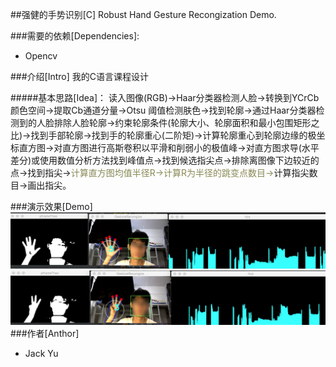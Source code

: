 ##强健的手势识别[C] Robust Hand Gesture Recongization Demo.

###需要的依赖[Dependencies]:
+ Opencv

###介绍[Intro]
	我的C语言课程设计
	
#####基本思路[Idea]：
读入图像(RGB)->Haar分类器检测人脸->转换到YCrCb颜色空间->提取Cb通道分量->Otsu 阈值检测肤色->找到轮廓->通过Haar分类器检测到的人脸排除人脸轮廓->约束轮廓条件(轮廓大小、轮廓面积和最小包围矩形之比)->找到手部轮廓->找到手的轮廓重心(二阶矩)->计算轮廓重心到轮廓边缘的极坐标直方图->对直方图进行高斯卷积以平滑和削弱小的极值峰->对直方图求导(水平差分)或使用数值分析方法找到峰值点->找到候选指尖点->排除离图像下边较近的点->找到指尖-><font color=#888855 >计算直方图均值半径R->计算R为半径的跳变点数目-></font>计算指尖数目->画出指尖。

###演示效果[Demo]
![5](./temp/images/03A8DC4B-F9C4-4318-92BB-14B241ACA593.png)
![5](./temp/images/4BD34275-08C9-4B45-8CDB-4D1CCE495709.jpg)
###作者[Anthor]
+ Jack Yu